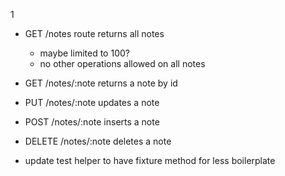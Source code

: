 1

* GET /notes route returns all notes
  * maybe limited to 100?
  * no other operations allowed on all notes

* GET /notes/:note returns a note by id
* PUT /notes/:note updates a note
* POST /notes/:note inserts a note
* DELETE /notes/:note deletes a note

* update test helper to have fixture method for less boilerplate
